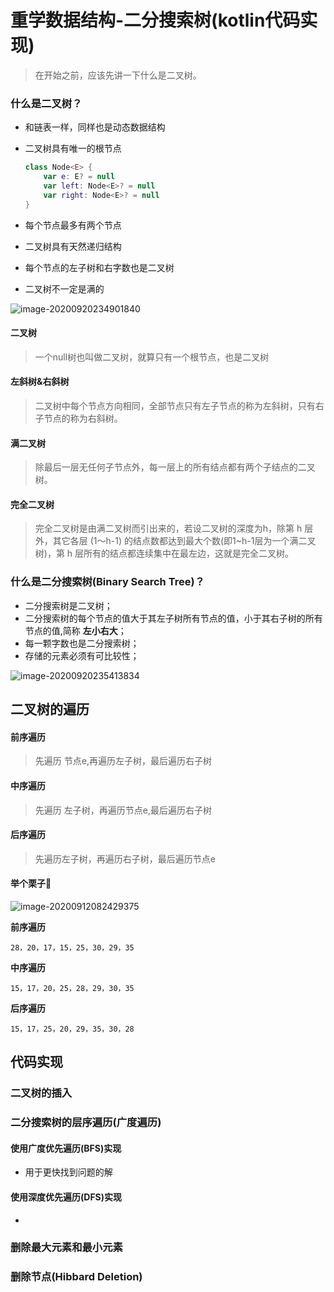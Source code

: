 # 重学数据结构-二分搜索树(kotlin代码实现)



> 在开始之前，应该先讲一下什么是二叉树。

### 什么是二叉树？

- 和链表一样，同样也是动态数据结构

- 二叉树具有唯一的根节点

  ```kotlin
  class Node<E> {
      var e: E? = null
      var left: Node<E>? = null
      var right: Node<E>? = null
  }
  ```

- 每个节点最多有两个节点

- 二叉树具有天然递归结构

- 每个节点的左子树和右字数也是二叉树

- 二叉树不一定是满的

![image-20200920234901840](https://tva1.sinaimg.cn/large/007S8ZIlly1gixjumgphkj30z90k2abr.jpg)

#### 二叉树

> 一个null树也叫做二叉树，就算只有一个根节点，也是二叉树

#### 左斜树&右斜树

> 二叉树中每个节点方向相同，全部节点只有左子节点的称为左斜树，只有右子节点的称为右斜树。

#### 满二叉树

> 除最后一层无任何子节点外，每一层上的所有结点都有两个子结点的二叉树。

#### 完全二叉树

> 完全二叉树是由满二叉树而引出来的，若设二叉树的深度为h，除第 h 层外，其它各层 (1～h-1) 的结点数都达到最大个数(即1~h-1层为一个满二叉树)，第 h 层所有的结点都连续集中在最左边，这就是完全二叉树。



### 什么是二分搜索树(Binary Search Tree)？

- 二分搜索树是二叉树；
- 二分搜索树的每个节点的值大于其左子树所有节点的值，小于其右子树的所有节点的值,简称 **左小右大**；
- 每一颗字数也是二分搜索树；
- 存储的元素必须有可比较性；

![image-20200920235413834](https://tva1.sinaimg.cn/large/007S8ZIlly1gixjzzx6tgj30f809st91.jpg)



## 二叉树的遍历

#### 前序遍历

> 先遍历 节点e,再遍历左子树，最后遍历右子树

#### 中序遍历

> 先遍历 左子树，再遍历节点e,最后遍历右子树

#### 后序遍历

> 先遍历左子树，再遍历右子树，最后遍历节点e

#### 举个栗子🌰

![image-20200912082429375](https://tva1.sinaimg.cn/large/007S8ZIlly1gink65gbbnj30ea0ctaae.jpg)

**前序遍历**

```
28，20，17，15，25，30，29，35
```

**中序遍历**

```
15，17，20，25，28，29，30，35
```

**后序遍历**

```
15，17，25，20，29，35，30，28
```



## 代码实现

### 二叉树的插入









### 二分搜索树的层序遍历(广度遍历)

#### 使用广度优先遍历(BFS)实现

- 用于更快找到问题的解



#### 使用深度优先遍历(DFS)实现

- 





### 删除最大元素和最小元素







### 删除节点(Hibbard Deletion)

